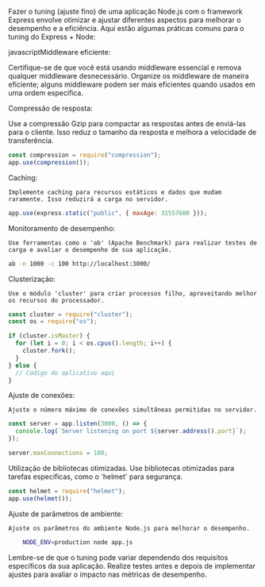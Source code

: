 Fazer o tuning (ajuste fino) de uma aplicação Node.js com o framework Express envolve otimizar e ajustar diferentes aspectos para melhorar o desempenho e a eficiência. Aqui estão algumas práticas comuns para o tuning do Express + Node:

javascriptMiddleware eficiente:

Certifique-se de que você está usando middleware essencial e remova qualquer middleware desnecessário.
Organize os middleware de maneira eficiente; alguns middleware podem ser mais eficientes quando usados em uma ordem específica.

Compressão de resposta:

Use a compressão Gzip para compactar as respostas antes de enviá-las para o cliente. Isso reduz o tamanho da resposta e melhora a velocidade de transferência.

```javascript
const compression = require("compression");
app.use(compression());
```

Caching:

    Implemente caching para recursos estáticos e dados que mudam raramente. Isso reduzirá a carga no servidor.

```javascript
app.use(express.static("public", { maxAge: 31557600 }));
```

Monitoramento de desempenho:

    Use ferramentas como o 'ab' (Apache Benchmark) para realizar testes de carga e avaliar o desempenho de sua aplicação.

```bash
ab -n 1000 -c 100 http://localhost:3000/
```

Clusterização:

    Use o módulo 'cluster' para criar processos filho, aproveitando melhor os recursos do processador.

```javascript
const cluster = require("cluster");
const os = require("os");

if (cluster.isMaster) {
  for (let i = 0; i < os.cpus().length; i++) {
    cluster.fork();
  }
} else {
  // Código do aplicativo aqui
}
```

Ajuste de conexões:

    Ajuste o número máximo de conexões simultâneas permitidas no servidor.

```javascript
const server = app.listen(3000, () => {
  console.log(`Server listening on port ${server.address().port}`);
});

server.maxConnections = 100;
```

Utilização de bibliotecas otimizadas.
Use bibliotecas otimizadas para tarefas específicas, como o 'helmet' para segurança.

```javascript
const helmet = require("helmet");
app.use(helmet());
```

Ajuste de parâmetros de ambiente:

    Ajuste os parâmetros do ambiente Node.js para melhorar o desempenho.

```bash
    NODE_ENV=production node app.js
```

Lembre-se de que o tuning pode variar dependendo dos requisitos específicos da sua aplicação. Realize testes antes e depois de implementar ajustes para avaliar o impacto nas métricas de desempenho.
